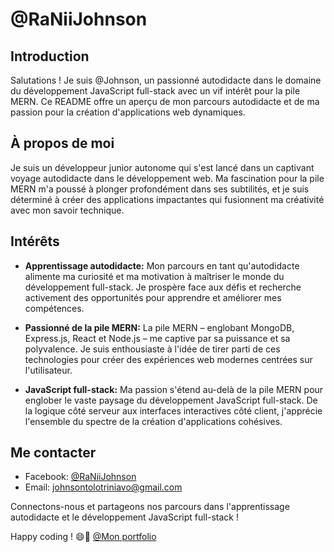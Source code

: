 # @RaNiiJohnson

## Introduction

Salutations ! Je suis @Johnson, un passionné autodidacte dans le domaine du développement JavaScript full-stack avec un vif intérêt pour la pile MERN. Ce README offre un aperçu de mon parcours autodidacte et de ma passion pour la création d'applications web dynamiques.

## À propos de moi

Je suis un développeur junior autonome qui s'est lancé dans un captivant voyage autodidacte dans le développement web. Ma fascination pour la pile MERN m'a poussé à plonger profondément dans ses subtilités, et je suis déterminé à créer des applications impactantes qui fusionnent ma créativité avec mon savoir technique.

## Intérêts

- **Apprentissage autodidacte:** Mon parcours en tant qu'autodidacte alimente ma curiosité et ma motivation à maîtriser le monde du développement full-stack. Je prospère face aux défis et recherche activement des opportunités pour apprendre et améliorer mes compétences.

- **Passionné de la pile MERN:** La pile MERN – englobant MongoDB, Express.js, React et Node.js – me captive par sa puissance et sa polyvalence. Je suis enthousiaste à l'idée de tirer parti de ces technologies pour créer des expériences web modernes centrées sur l'utilisateur.

- **JavaScript full-stack:** Ma passion s'étend au-delà de la pile MERN pour englober le vaste paysage du développement JavaScript full-stack. De la logique côté serveur aux interfaces interactives côté client, j'apprécie l'ensemble du spectre de la création d'applications cohésives.

## Me contacter

- Facebook: [@RaNiiJohnson](https://www.facebook.com/rvnii.johnson)
- Email: [johnsontolotriniavo@gmail.com](mailto:johnsontolotriniavo@gmail.com)

Connectons-nous et partageons nos parcours dans l'apprentissage autodidacte et le développement JavaScript full-stack !

Happy coding ! 😄🚀
[@Mon portfolio](https://raniijohnson.github.io/RaNiiJohnson-portfolio.github.io/)
